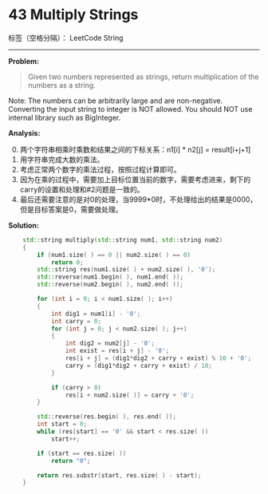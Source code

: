 ﻿# 43 Multiply Strings

标签（空格分隔）： LeetCode String

---

**Problem:**
>   Given two numbers represented as strings, return multiplication of the numbers as a string.
>
Note:
The numbers can be arbitrarily large and are non-negative.
Converting the input string to integer is NOT allowed.
You should NOT use internal library such as BigInteger.

**Analysis:**
 
 0. 两个字符串相乘时乘数和结果之间的下标关系：n1[i] * n2[j] = result[i+j+1]
 1. 用字符串完成大数的乘法。
 2. 考虑正常两个数字的乘法过程，按照过程计算即可。
 3. 因为在乘的过程中，需要加上目标位置当前的数字，需要考虑进来，剩下的carry的设置和处理和#2问题是一致的。
 4. 最后还需要注意的是对0的处理，当9999*0时，不处理给出的结果是0000，但是目标答案是0，需要做处理。

**Solution:**
```cpp
	std::string multiply(std::string num1, std::string num2)
	{
		if (num1.size( ) == 0 || num2.size( ) == 0)
			return 0;
		std::string res(num1.size( ) + num2.size( ), '0');
		std::reverse(num1.begin( ), num1.end( ));
		std::reverse(num2.begin( ), num2.end( ));

		for (int i = 0; i < num1.size( ); i++)
		{
			int dig1 = num1[i] - '0';
			int carry = 0;
			for (int j = 0; j < num2.size( ); j++)
			{
				int dig2 = num2[j] - '0';
				int exist = res[i + j] - '0';
				res[i + j] = (dig1*dig2 + carry + exist) % 10 + '0';
				carry = (dig1*dig2 + carry + exist) / 10;
			}

			if (carry > 0)
				res[i + num2.size( )] = carry + '0';
		}

		std::reverse(res.begin( ), res.end( ));
		int start = 0;
		while (res[start] == '0' && start < res.size( ))
			start++;

		if (start == res.size( ))
			return "0";

		return res.substr(start, res.size( ) - start);
	}
```
 
